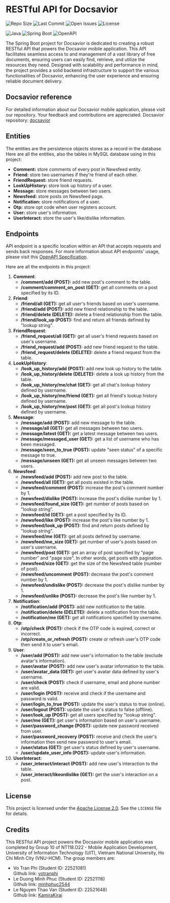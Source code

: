 # RESTful API for Docsavior

![Repo Size](https://img.shields.io/github/repo-size/votranphi/docsavior-api)
![Last Commit](https://img.shields.io/github/last-commit/votranphi/docsavior-api)
![Open Issues](https://img.shields.io/github/issues/votranphi/docsavior-api)
![License](https://img.shields.io/github/license/votranphi/docsavior-api)

![Java](https://img.shields.io/badge/Java-17-orange)
![Spring Boot](https://img.shields.io/badge/Spring%20Boot-3.4.1-green)
![OpenAPI](https://img.shields.io/badge/OpenAPI-Enabled-blue)

The Spring Boot project for Docsavior is dedicated to creating a robust RESTful API that powers the Docsavior mobile application. This API facilitates seamless access to and management of a vast library of free documents, ensuring users can easily find, retrieve, and utilize the resources they need. Designed with scalability and performance in mind, the project provides a solid backend infrastructure to support the various functionalities of Docsavior, enhancing the user experience and ensuring reliable document delivery.

## Docsavior reference
For detailed information about our Docsavior mobile application, please visit our repository. Your feedback and contributions are appreciated. Docsavior repository: [docsavior](https://github.com/votranphi/docsavior)

## Entities
The entities are the persistence objects stores as a record in the database. Here are all the entities, also the tables in MySQL database using in this project:

- **Comment:** store comments of every post in Newsfeed entity.
- **Friend:** store two usernames if they're friend of each other.
- **FriendRequest:** store friend requests.
- **LookUpHistory:** store look up history of a user.
- **Message:** store messages between two users.
- **Newsfeed:** store posts on Newsfeed page.
- **Notification:** store notifications of a user.
- **Otp:** store opt code when user registers account.
- **User:** store user's information.
- **UserInteract:** store the user's like/dislike information.

## Endpoints
API endpoint is a specific location within an API that accepts requests and sends back responses. For more information about API endpoints' usage, please visit this [OpenAPI Specification](https://docsavior-api-docsavior-apii.azuremicroservices.io/swagger-ui/index.html#).

Here are all the endpoints in this project:

1. **Comment**:
    - **/comment/add (POST):** add new post's comment to the table.
    - **/comment/comment_on_post (GET):** get all comments on a post specified by its ID.
2. **Friend**:
    - **/friend/all (GET):** get all user's friends based on user's username.
    - **/friend/add (POST):** add new friend relationship to the table.
    - **/friend/delete (DELETE):** delete a friend relationship from the table.
    - **/friend/look_up (POST):** find and return all friends defined by "lookup string".
3. **FriendRequest**:
    - **/friend_request/all (GET):** get all user's friend requests based on user's username.
    - **/friend_request/add (POST):** add new friend request to the table.
    - **/friend_request/delete (DELETE):** delete a friend request from the table.
4. **LookUpHistory**:
    - **/look_up_history/add (POST):** add new look up history to the table.
    - **/look_up_history/delete (DELETE):** delete a look up history from the table.
    - **/look_up_history/me/chat (GET):** get all chat's lookup history defined by username.
    - **/look_up_history/me/friend (GET):** get all friend's lookup history defined by username.
    - **/look_up_history/me/post (GET):** get all post's lookup history defined by username.
5. **Message**:
    - **/message/add (POST):** add new message to the table.
    - **/message/all (GET):** get all messages between two users.
    - **/message/latest (GET):** get a latest message between two users.
    - **/message/messaged_user (GET):** get a list of username who has been messaged.
    - **/message/seen_to_true (POST):** update "seen status" of a specific message to true.
    - **/message/unseen (GET):** get all unseen messages between two users.
6. **Newsfeed**:
    - **/newsfeed/add (POST):** add new post to the table.
    - **/newsfeed/all (GET):** get all posts existed in the table.
    - **/newsfeed/comment (POST):** increase the post's comment number by 1.
    - **/newsfeed/dislike (POST):** increase the post's dislike number by 1.
    - **/newsfeed/found_size (GET):** get number of posts based on "lookup string".
    - **/newsfeed/id (GET):** get a post specified by its ID.
    - **/newsfeed/like (POST):** increase the post's like number by 1.
    - **/newsfeed/look_up (POST):** find and return posts defined by "lookup string".
    - **/newsfeed/me (GET):** get all posts defined by username.
    - **/newsfeed/me_size (GET):** get number of user's posts based on user's username.
    - **/newsfeed/post (GET):** get an array of post specified by "page number" and "page size". In other words, get posts with pagination.
    - **/newsfeed/size (GET):** get the size of the Newsfeed table (number of post).
    - **/newsfeed/uncomment (POST):** decrease the post's comment number by 1.
    - **/newsfeed/undislike (POST):** decrease the post's dislike number by 1.
    - **/newsfeed/unlike (POST):** decrease the post's like number by 1.
7. **Notification**:
    - **/notification/add (POST):** add new notification to the table.
    - **/notification/delete (DELETE):** delete a notification from the table.
    - **/notification/me (GET):** get all notifications specified by username.
8. **Otp**:
    - **/otp/check (POST):** check if the OTP code is expired, correct or incorrect.
    - **/otp/create_or_refresh (POST):** create or refresh user's OTP code then send it to user's email.
9. **User**:
    - **/user/add (POST):** add new user's information to the table (exclude avatar's information).
    - **/user/avatar (POST):** add new user's avatar information to the table.
    - **/user/avatar_data (GET):** get user's avatar data defined by user's username.
    - **/user/check (POST):** check if username, email and phone number are valid.
    - **/user/login (POST):** receive and check if the username and password is valid.
    - **/user/login_to_true (POST):** update the user's status to true (online).
    - **/user/logout (POST):** update the user's status to false (offline).
    - **/user/look_up (POST):** get all users specified by "lookup string".
    - **/user/me (GET):** get user's information based on user's username.
    - **/user/password_change (POST):** update new password received from user.
    - **/user/password_recovery (POST):** receive and check the user's information then send new password to user's email.
    - **/user/status (GET):** get user's status defined by user's username.
    - **/user/update_user_info (POST):** update user's information.
10. **UserInteract**:
    - **/user_interact/interact (POST):** add new user's interaction to the table.
    - **/user_interact/likeordislike (GET):** get the user's interaction on a post.

## License
This project is licensed under the [Apache License 2.0](LICENSE). See the `LICENSE` file for details.

## Credits
This RESTful API project powers the Docsavior mobile application was completed by Group 10 of NT118.O22 - Mobile Application Development, University of Information Technology (UIT), Vietnam National University, Ho Chi Minh City (VNU-HCM). The group members are:
- Vo Tran Phi (Student ID: 22521081)  
Github link: [votranphi](https://github.com/votranphi) 
- Le Duong Minh Phuc (Student ID: 22521116)  
Github link: [minhphuc2544](https://github.com/minhphuc2544)
- Le Nguyen Thao Van (Student ID: 22521648)  
Github link: [KamiraKirai](https://github.com/KamiraKirai)
